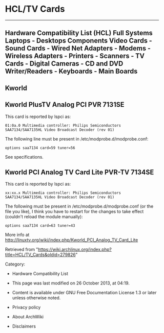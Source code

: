 HCL/TV Cards
============

  --------------------------------------------------------------------------------------------------------------------------------------------------------------------------------------
  Hardware Compatibility List (HCL)
  Full Systems
  Laptops - Desktops
  Components
  Video Cards - Sound Cards - Wired Net Adapters - Modems - Wireless Adapters - Printers - Scanners - TV Cards - Digital Cameras - CD and DVD Writer/Readers - Keyboards - Main Boards
  --------------------------------------------------------------------------------------------------------------------------------------------------------------------------------------

Kworld
------

Kworld PlusTV Analog PCI PVR 7131SE
-----------------------------------

This card is reported by lspci as:

    01:0a.0 Multimedia controller: Philips Semiconductors SAA7134/SAA7135HL Video Broadcast Decoder (rev 01)

The following line must be present in /etc/modprobe.d/modprobe.conf:

    options saa7134 card=59 tuner=56

See specifications.

Kworld PCI Analog TV Card Lite PVR-TV 7134SE
--------------------------------------------

This card is reported by lspci as:

    xx:xx.x Multimedia controller: Philips Semiconductors SAA7134/SAA7135HL Video Broadcast Decoder (rev 01)

The following must be present in /etc/modprobe.d/modprobe.conf (or the
file you like), I think you have to restart for the changes to take
effect (couldn't reload the module manually):

    options saa7134 card=63 tuner=43 

More info at
http://linuxtv.org/wiki/index.php/Kworld_PCI_Analog_TV_Card_Lite

Retrieved from
"https://wiki.archlinux.org/index.php?title=HCL/TV_Cards&oldid=279826"

Category:

-   Hardware Compatibility List

-   This page was last modified on 26 October 2013, at 04:19.
-   Content is available under GNU Free Documentation License 1.3 or
    later unless otherwise noted.
-   Privacy policy
-   About ArchWiki
-   Disclaimers
